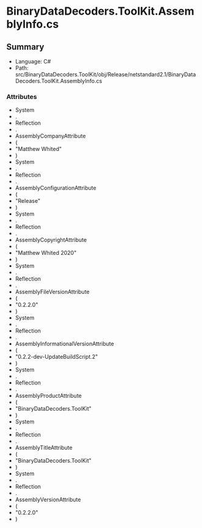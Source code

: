 ﻿# BinaryDataDecoders.ToolKit.AssemblyInfo.cs

## Summary

* Language: C#
* Path: src/BinaryDataDecoders.ToolKit/obj/Release/netstandard2.1/BinaryDataDecoders.ToolKit.AssemblyInfo.cs

### Attributes

 - System
 - .
 - Reflection
 - .
 - AssemblyCompanyAttribute
 - (
 - "Matthew Whited"
 - )
 - System
 - .
 - Reflection
 - .
 - AssemblyConfigurationAttribute
 - (
 - "Release"
 - )
 - System
 - .
 - Reflection
 - .
 - AssemblyCopyrightAttribute
 - (
 - "Matthew Whited 2020"
 - )
 - System
 - .
 - Reflection
 - .
 - AssemblyFileVersionAttribute
 - (
 - "0.2.2.0"
 - )
 - System
 - .
 - Reflection
 - .
 - AssemblyInformationalVersionAttribute
 - (
 - "0.2.2-dev-UpdateBuildScript.2"
 - )
 - System
 - .
 - Reflection
 - .
 - AssemblyProductAttribute
 - (
 - "BinaryDataDecoders.ToolKit"
 - )
 - System
 - .
 - Reflection
 - .
 - AssemblyTitleAttribute
 - (
 - "BinaryDataDecoders.ToolKit"
 - )
 - System
 - .
 - Reflection
 - .
 - AssemblyVersionAttribute
 - (
 - "0.2.2.0"
 - )

